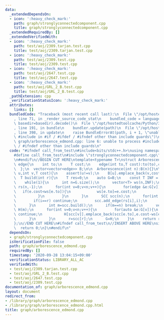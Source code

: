 ```yaml
---
data:
  _extendedDependsOn:
  - icon: ':heavy_check_mark:'
    path: graph/stronglyconnectedcomponent.cpp
    title: graph/stronglyconnectedcomponent.cpp
  _extendedRequiredBy: []
  _extendedVerifiedWith:
  - icon: ':heavy_check_mark:'
    path: test/aoj/2309.tarjan.test.cpp
    title: test/aoj/2309.tarjan.test.cpp
  - icon: ':heavy_check_mark:'
    path: test/aoj/2309.test.cpp
    title: test/aoj/2309.test.cpp
  - icon: ':heavy_check_mark:'
    path: test/aoj/2647.test.cpp
    title: test/aoj/2647.test.cpp
  - icon: ':heavy_check_mark:'
    path: test/aoj/GRL_2_B.test.cpp
    title: test/aoj/GRL_2_B.test.cpp
  _pathExtension: cpp
  _verificationStatusIcon: ':heavy_check_mark:'
  attributes:
    links: []
  bundledCode: "Traceback (most recent call last):\n  File \"/opt/hostedtoolcache/Python/3.8.5/x64/lib/python3.8/site-packages/onlinejudge_verify/documentation/build.py\"\
    , line 71, in _render_source_code_stat\n    bundled_code = language.bundle(stat.path,\
    \ basedir=basedir).decode()\n  File \"/opt/hostedtoolcache/Python/3.8.5/x64/lib/python3.8/site-packages/onlinejudge_verify/languages/cplusplus.py\"\
    , line 191, in bundle\n    bundler.update(path)\n  File \"/opt/hostedtoolcache/Python/3.8.5/x64/lib/python3.8/site-packages/onlinejudge_verify/languages/cplusplus_bundle.py\"\
    , line 398, in update\n    raise BundleErrorAt(path, i + 1, \"unable to process\
    \ #include in #if / #ifdef / #ifndef other than include guards\")\nonlinejudge_verify.languages.cplusplus_bundle.BundleErrorAt:\
    \ graph/arborescence_edmond.cpp: line 6: unable to process #include in #if / #ifdef\
    \ / #ifndef other than include guards\n"
  code: "#ifndef call_from_test\n#include<bits/stdc++.h>\nusing namespace std;\n\n\
    #define call_from_test\n#include \"stronglyconnectedcomponent.cpp\"\n#undef call_from_test\n\
    \n#endif\n//BEGIN CUT HERE\ntemplate<typename T>\nstruct Arborescence{\n  struct\
    \ edge{\n    int to;\n    T cost;\n    edge(int to,T cost):to(to),cost(cost){}\n\
    \  };\n  vector<vector<edge>> B;\n\n  Arborescence(int n):B(n){}\n\n  void add_edge(int\
    \ u,int v,T cost){\n    assert(u!=v);\n    B[u].emplace_back(v,cost);\n  }\n\n\
    \  T build(int r){\n    T res=0;\n    auto G=B;\n    const T INF = numeric_limits<T>::max()/2;\n\
    \    while(1){\n      int n=G.size();\n      vector<T> ws(n,INF);\n      vector<int>\
    \ rs(n,-1);\n      for(int v=0;v<n;v++){\n        for(edge &e:G[v]){\n       \
    \   if(e.cost<ws[e.to]){\n            ws[e.to]=e.cost;\n            rs[e.to]=v;\n\
    \          }\n        }\n      }\n      SCC scc(n);\n      for(int i=0;i<n;i++){\n\
    \        if(i==r) continue;\n        scc.add_edge(rs[i],i);\n        res+=ws[i];\n\
    \      }\n      int m=scc.build();\n      if(m==n) break;\n      vector<vector<edge>>\
    \ H(m);\n      for(int v=0;v<n;v++){\n        for(auto &e:G[v]){\n          if(scc[v]==scc[e.to])\
    \ continue;\n          H[scc[v]].emplace_back(scc[e.to],e.cost-ws[e.to]);\n  \
    \      }\n      }\n      r=scc[r];\n      G=H;\n    }\n    return res;\n  }\n\
    };\n//END CUT HERE\n#ifndef call_from_test\n//INSERT ABOVE HERE\nsigned main(){\n\
    \  return 0;\n}\n#endif\n"
  dependsOn:
  - graph/stronglyconnectedcomponent.cpp
  isVerificationFile: false
  path: graph/arborescence_edmond.cpp
  requiredBy: []
  timestamp: '2020-09-28 13:04:15+09:00'
  verificationStatus: LIBRARY_ALL_AC
  verifiedWith:
  - test/aoj/2309.tarjan.test.cpp
  - test/aoj/GRL_2_B.test.cpp
  - test/aoj/2647.test.cpp
  - test/aoj/2309.test.cpp
documentation_of: graph/arborescence_edmond.cpp
layout: document
redirect_from:
- /library/graph/arborescence_edmond.cpp
- /library/graph/arborescence_edmond.cpp.html
title: graph/arborescence_edmond.cpp
---
```

